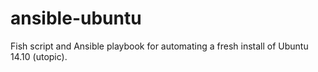 ansible-ubuntu
==============

Fish script and Ansible playbook for automating a fresh install of Ubuntu 14.10 (utopic).
